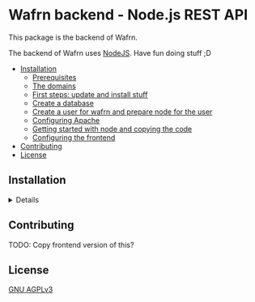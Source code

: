 # Wafrn backend - Node.js REST API

This package is the backend of Wafrn.

The backend of Wafrn uses [NodeJS](https://nodejs.org/en). Have fun doing stuff ;D

- [Installation](#installation)
  - [Prerequisites](#prerequisites)
  - [The domains](#the-domains)
  - [First steps: update and install stuff](#first-steps-update-and-install-stuff)
  - [Create a database](#create-a-database)
  - [Create a user for wafrn and prepare node for the user](#create-a-user-for-wafrn-and-prepare-node-for-the-user)
  - [Configuring Apache](#configuring-apache)
  - [Getting started with node and copying the code](#getting-started-with-node-and-copying-the-code)
  - [Configuring the frontend](#configuring-the-frontend)
- [Contributing](#contributing)
- [License](#license)

## Installation

<details>

Before trying to host your own wafrn, we advise you to please, very please, [join our matrix channel](https://matrix.to/#/!KFbQcLWJSAEcoKGxhl:matrix.org?via=matrix.org&via=t2bot.io) to get support, questions to the team and all those stuffs. Wafrn is an alpha software. Kinda. And you WILL find bugs. Either during the use or while trying to follow this manual. So yet again, [please join our matrix chatroom](https://matrix.to/#/!KFbQcLWJSAEcoKGxhl:matrix.org?via=matrix.org&via=t2bot.io). We recommend the client element if you're new to this.

### Prerequisites

You will need:

- A few hours
- A Linux machine with root access. This tutorial will assume Debian or derivates
- A domain where you can create subdomains
- We currently are using a strong free tier oracle VPS with 24 GB of RAM, but with our huge database we are using "only" 6 GB of RAM. I would advise for 4 or 8gb of ram.
- A domain for the frontend, a subdomain for the media, and another subdomain for the cache.
- We will install MySQL/MariaDB, Redis, Apache and Certbot. Feel free to skip what you know, but take a look to the Apache config file, it's important

### The domains

The frontend domain is the domain that people will use to find you on Fedi. In the prod instance, it's [app.wafrn.net](https://app.wafrn.net). Then referring to the media URL, we have [media.wafrn.net](https://media.wafrn.net), and finally for cache we have [cache.wafrn.net](https://cache.wafrn.net)

### First steps: update and install stuff

With the root user, do this command:

```shell
sudo apt update && apt dist-upgrade
sudo apt install curl mysql-server mysql apache2 certbot python3-certbot-apache build-essential redis ffmpeg webp graphicsmagick tmux
```

### Create a database

With the root user, we log in into the database with the command `mysql`. Then we create a db, and a user and a password:

```shell
mysql
```

```sql
CREATE DATABASE WAFRN;
CREATE USER 'wafrn'@'localhost' IDENTIFIED BY 'SAFE_PASSWORD';
GRANT ALL PRIVILEGES ON wafrn.* TO 'wafrn'@'localhost';
```

### Create a user for wafrn and prepare node for the user

You could install Node.js on the system level, but we do not recommend that. Instead, we advise you use [`nvm`](https://github.com/nvm-sh/nvm), both in your machine if you ever do something, and in the server.
Create a new system user. In this case, we are going to call it `wafrn`.

```shell
adduser wafrn
```

Now we will add the `wafrn` user to the `apache` group so we can use Apache to serve the image files and the static frontend

```shell
usermod -aG www-data wafrn
systemctl restart apache2
```

### Configuring Apache

We first have to enable some Apache modules first, and change some details in the config file

```shell
a2enmod proxy
a2enmod headers
a2enmod rewrite
systemctl restart apache2
```

Then we will edit the file `/etc/apache/apache2.conf` and we will edit this:

```apache
<Directory /var/www/>
        ......
</Directory>
# AFTER THIS WE WILL ADD THE NEW STUFF:
# this directory will point to the uploads folder inside thebackend
<Directory /home/wafrn/wafrn-backend/uploads>
        Options Indexes FollowSymLinks
        AllowOverride None
        Require all granted
</Directory>
# this directory will point towards the angular app compiled. We recommend doing this to avoid downtime when updating the front
# this directory will also be configured in the backend config later
<Directory /home/wafrn/front>
        Options Indexes FollowSymLinks
        AllowOverride All
        Require all granted
</Directory>
```

The Fediverse does A LOT of petitions, and before wafrn starts lagging, Apache defaults will be a bigger issue for us!
Edit the file `/etc/apache2/mods_avaiable/mpm_worker.conf` and add this config

```apache
<IfModule mpm_worker_module>
ServerLimit 250
StartServers 10
MinSpareThreads 75
MaxSpareThreads 250
ThreadLimit 64
ThreadsPerChild 32
MaxRequestWorkers 8000 # like seriously wafrn would go slow because too many connections open for apache. This is where the fix was :D
MaxConnectionsPerChild 10000
</IfModule>
```

Now we will create the Fediverse media cacher Apache config

We will create the file `/etc/apache2/sites-avaiable/YOUR-CACHE-DOMAIN.conf` with this content. The cacher by default will run in the port 3002, if you need another port, change it

```apache
<VirtualHost *:80>
        ServerAdmin webmaster@localhost
        ServerName cache.wafrn.net #CHANGE THIS FOR YOUR CACHE DOMAIN
        RewriteEngine     on
        ProxyRequests off
        ProxyPreserveHost on
        ProxyPass / http://localhost:3002/ # we will assume port 3002
        ProxyPassReverse / http://localhost:3002/ #we will assume port 3002
        Header set Access-Control-Allow-Origin "*"

        ErrorLog ${APACHE_LOG_DIR}/error_cache.log
        CustomLog ${APACHE_LOG_DIR}/wafrn_cache.log combined
        # Possible values include: debug, info, notice, warn, error, crit,
        # alert, emerg.
        LogLevel warn
</VirtualHost>
```

And now we will create the Apache config file for multimedia files. We recommend doing this instead of using the wafrn integrated one, because it can be affected by wafrn CPU usage.
We create the file `/etc/apache2/sites-avaiable/YOUR-MEDIA-DOMAIN.conf` with this content:

```apache
<VirtualHost *:80>
        ServerName media.wafrn.net # CHANGE THIS
        ServerAdmin webmaster@localhost
        DocumentRoot /home/wafrn/wafrn-backend/uploads # make sure the uploads folder exist after downloading the backend.
        ErrorLog ${APACHE_LOG_DIR}/media_error.log
        CustomLog ${APACHE_LOG_DIR}/media_access.log combined
RewriteEngine on
RewriteCond %{SERVER_NAME} =media.wafrn.net
RewriteRule ^ https://%{SERVER_NAME}%{REQUEST_URI} [END,NE,R=permanent]
</VirtualHost>
```

Finally, the big one: we create the file to serve both the frontend and the backend:

We create the file `/etc/apache2/sites-avaiable/YOUR-FRONTEND-DOMAIN.conf` with this content. **TAKE A LOOK TO THE FILE, IT HAS IMPORTANT COMMENTS IN IT**. This might change in the future to something more user-friendly but for now, we have this.

```apache
<VirtualHost *:80>
                ServerAdmin webmaster@localhost
        ServerName app.wafrn.net # CHANGE THIS TO YOUR DOMAIN
        RewriteEngine     on
        ProxyRequests off
        ProxyPreserveHost on



        ProxyPass /api/ http://localhost:5000/api/ # WE WILL ASSUME PORT 5000
        ProxyPassReverse /api/ http://localhost:5000/api/

        ProxyPass /fediverse/ http://localhost:5000/fediverse/
        ProxyPassReverse / /fediverse http://localhost:5000/fediverse/

        ProxyPass /.well-known/ http://localhost:5000/.well-known/
        ProxyPassReverse /.well-known/ http://localhost:5000/.well-known

        ProxyPass /contexts/ http://localhost:5000/contexts/
        ProxyPassReverse /contexts/ http://localhost:5000/contexts/

        ProxyPass /post/ http://localhost:5000/post/
        ProxyPassReverse /post/ http://localhost:5000/post/

  Header set Access-Control-Allow-Origin "*"
  # next line can be ignored for single user instance. if you want users, to protect their privacy you need to set this up
  # so someone can not do shady stuff with themes
  Header set Content-Security-Policy "default-src 'self' 'unsafe-inline' 'unsafe-eval' https://YOURDOMAIN https://YOUR-CACHE-DOMAIN https://YOUR-MEDIA-DOMAIN; script-src 'self' 'unsafe-inline'; style-src 'self' 'unsafe-inline' https://YOURDOMAIN; img-src 'self' https://YOUR-MEDIA-DOMAIN wafrncache.b-cdn.net; font-src 'self' https://YOUR-CACHE-DOMAIN https://YOUR-MEDIA-DOMAIN; object-src 'none'; frame-src 'none'; frame-ancestors 'none'; upgrade-insecure-requests; block-all-mixed-content"
        ErrorLog ${APACHE_LOG_DIR}/error_wafrn.log
        CustomLog ${APACHE_LOG_DIR}/wafrn_app.log combined
        # Possible values include: debug, info, notice, warn, error, crit,
        # alert, emerg.
        LogLevel warn
        # this one are the static frontend files so they dont go through the backend
        DocumentRoot /home/wafrn/front/
</VirtualHost>
```

### Getting started with node and copying the code

**Log in as the wafrn user**. Once you're there, time to install [`nvm`](https://github.com/nvm-sh/nvm).

```shell
curl https://raw.githubusercontent.com/creationix/nvm/master/install.sh | bash
source ~/.profile
nvm install node 22
```

Once you have installed `nvm` and Node 18 in the wafrn user of your server, we will install the Angular CLI on the user, then clone the repositories

```shell
npm install -g @angular/cli
```

Now we will clone the repos that we need, and create the folder where the frontend will be served:

```shell
mkdir front
git clone https://github.com/gabboman/fediversemediacacher.git # the media cacher. its basically a proxy
git clone https://github.com/gabboman/wafrn.git #this is the frontend
git clone https://github.com/gabboman/wafrn-backend.git # the backend.
```

Now we have to get into each of the folders and install the dependencies. Just **go into each of the folders and do**

```shell
npm install
```

### Configuring the frontend

In the frontend folder, copy the environment file to environment.custom.ts

```shell
cp src/environment/environment.prod src/environment/environment.custom.ts
```

Now we will edit the file. The file has annotations,

```shell
npm start
```

</details>

## Contributing

TODO: Copy frontend version of this?

## License

[GNU AGPLv3](https://choosealicense.com/licenses/agpl-3.0/)
